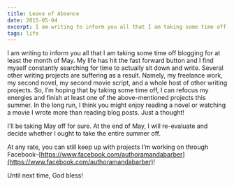 ```yaml
---
title: Leave of Absence
date: 2015-05-04
excerpt: I am writing to inform you all that I am taking some time off blogging for at least the month of May. My life has hit the fast forward button and I find myself constantly searching for time to actually sit down and write.
tags: life
---
```


I am writing to inform you all that I am taking some time off blogging for at least the month of May. My life has hit the fast forward button and I find myself constantly searching for time to actually sit down and write. Several other writing projects are suffering as a result. Namely, my freelance work, my second novel, my second movie script, and a whole host of other writing projects. So, I’m hoping that by taking some time off, I can refocus my energies and finish at least one of the above-mentioned projects this summer. In the long run, I think you might enjoy reading a novel or watching a movie I wrote more than reading blog posts. Just a thought!

I’ll be taking May off for sure. At the end of May, I will re-evaluate and decide whether I ought to take the entire summer off.

At any rate, you can still keep up with projects I’m working on through Facebook–[https://www.facebook.com/authoramandabarber](https://www.facebook.com/authoramandabarber)!

Until next time, God bless!